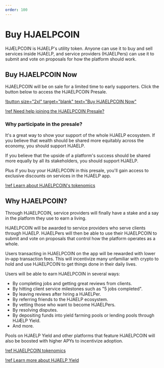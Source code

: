 ```yaml
---
order: 100
---
```


# Buy HJAELPCOIN

HJÆLPCOIN is HJAELP's utility token. Anyone can use it to buy and sell services inside HJAELP, and service providers (HJAELPers) can use it to submit and vote on proposals for how the platform should work. 

## Buy HJAELPCOIN Now

HJAELPCOIN will be on sale for a limited time to early supporters. Click the button below to access the HJAELPCOIN Presale.

[!button size="2xl" target="blank" text="Buy HJAELPCOIN Now"](https://hjaelpcoin.com/)

[!ref Need help joining the HJAELPCOIN Presale?](./hjaelpcoin-presale.md)

### Why participate in the presale?

It's a great way to show your support of the whole HJAELP ecosystem. If you believe that wealth should be shared more equitably across the economy, you should support HJAELP. 

If you believe that the upside of a platform's success should be shared more equally by all its stakeholders, you should support HJAELP.

Plus if you buy your HJAELPCOIN in this presale, you'll gain access to exclusive discounts on services in the HJAELP app. 

[!ref Learn about HJAELPCOIN's tokenomics](./tokenomics.md)

## Why HJAELPCOIN?

Through HJAELPCOIN, service providers will finally have a stake and a say in the platform they use to earn a living.

HJAELPCOIN will be awarded to service providers who serve clients through HJAELP. HJAELPers will then be able to use their HJAELPCOIN to submit and vote on proposals that control how the platform operates as a whole.

Users transacting in HJAELPCOIN on the app will be rewarded with lower in-app transaction fees. This will incentivize many unfamiliar with crypto to hold and use HJAELPCOIN to get things done in their daily lives.

Users will be able to earn HJAELPCOIN in several ways:
- By completing jobs and getting great reviews from clients.
- By hitting client service milestones such as "5 jobs completed".
- By leaving reviews after hiring a HJAELPer. 
- By referring friends to the HJAELP ecosystem.
- By vetting those who want to become HJAELPers.
- By resolving disputes.
- By depositing funds into yield farming pools or lending pools through HJÆLP Yield.
- And more.

Pools on HJAELP Yield and other platforms that feature HJAELPCOIN will also be boosted with higher APYs to incentivize adoption.

[!ref HJAELPCOIN tokenomics](./tokenomics.md)

[!ref Learn more about HJAELP Yield](./hjaelp-yield.md)
